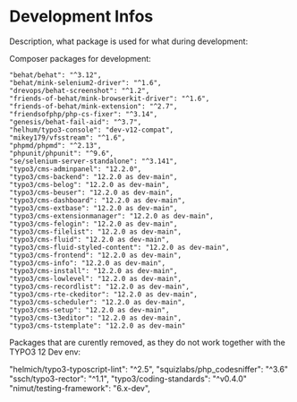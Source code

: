 # Development Infos

Description, what package is used for what during development:

Composer packages for development:

    "behat/behat": "^3.12",
    "behat/mink-selenium2-driver": "^1.6",
    "drevops/behat-screenshot": "^1.2",
    "friends-of-behat/mink-browserkit-driver": "^1.6",
    "friends-of-behat/mink-extension": "^2.7",
    "friendsofphp/php-cs-fixer": "^3.14",
    "genesis/behat-fail-aid": "^3.7",
    "helhum/typo3-console": "dev-v12-compat",
    "mikey179/vfsstream": "^1.6",
    "phpmd/phpmd": "^2.13",
    "phpunit/phpunit": "^9.6",
    "se/selenium-server-standalone": "^3.141",
    "typo3/cms-adminpanel": "12.2.0",
    "typo3/cms-backend": "12.2.0 as dev-main",
    "typo3/cms-belog": "12.2.0 as dev-main",
    "typo3/cms-beuser": "12.2.0 as dev-main",
    "typo3/cms-dashboard": "12.2.0 as dev-main",
    "typo3/cms-extbase": "12.2.0 as dev-main",
    "typo3/cms-extensionmanager": "12.2.0 as dev-main",
    "typo3/cms-felogin": "12.2.0 as dev-main",
    "typo3/cms-filelist": "12.2.0 as dev-main",
    "typo3/cms-fluid": "12.2.0 as dev-main",
    "typo3/cms-fluid-styled-content": "12.2.0 as dev-main",
    "typo3/cms-frontend": "12.2.0 as dev-main",
    "typo3/cms-info": "12.2.0 as dev-main",
    "typo3/cms-install": "12.2.0 as dev-main",
    "typo3/cms-lowlevel": "12.2.0 as dev-main",
    "typo3/cms-recordlist": "12.2.0 as dev-main",
    "typo3/cms-rte-ckeditor": "12.2.0 as dev-main",
    "typo3/cms-scheduler": "12.2.0 as dev-main",
    "typo3/cms-setup": "12.2.0 as dev-main",
    "typo3/cms-t3editor": "12.2.0 as dev-main",
    "typo3/cms-tstemplate": "12.2.0 as dev-main"

Packages that are curently removed, as they do not work together with the TYPO3 12 Dev env:

"helmich/typo3-typoscript-lint": "^2.5",
"squizlabs/php_codesniffer": "^3.6"
"ssch/typo3-rector": "^1.1",
"typo3/coding-standards": "^v0.4.0"
"nimut/testing-framework": "6.x-dev",
